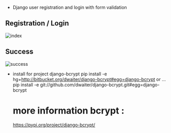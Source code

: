 - Django user registration and login with form validation

Registration / Login
------
![index](https://i.imgur.com/PuXZnKW.png)

Success
------
![success](https://i.imgur.com/7QYAYor.png)

- install for project django-bcrypt
  pip install -e hg+http://bitbucket.org/dwaiter/django-bcrypt#egg=django-bcrypt
  or ...
  pip install -e git://github.com/dwaiter/django-bcrypt.git#egg=django-bcrypt
  # more information bcrypt :
    https://pypi.org/project/django-bcrypt/
